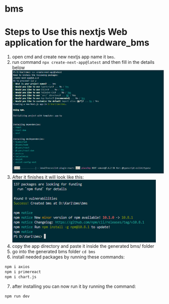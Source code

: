 # bms

# Steps to Use this nextjs Web application for the hardware_bms
1. open cmd and create new nextjs app name it `bms`.
2. run command `npx create-next-app@latest` and then fill in the details below  
![details](create_react_app.PNG)
3. After it finishes it will look like this:  
![step3](step3.PNG)
4. copy the app directory and paste it inside the generated bms/ folder
5. go into the generated bms folder `cd bms`
6. install needed packages by running these commands:
```
npm i axios
npm i primereact
npm i chart.js
```
7. after installing you can now run it by running the command:
```
npm run dev
```
